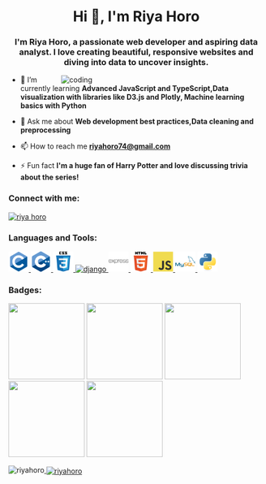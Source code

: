 <h1 align="center">Hi 👋, I'm Riya Horo</h1>
<h3 align="center">I'm Riya Horo, a passionate web developer and aspiring data analyst. I love creating beautiful, responsive websites and diving into data to uncover insights.</h3>

<img align="right" width=400 src="https://www.animaapp.com/blog/wp-content/uploads/2021/07/2a53651a35816f499270d8275fd5318f.gif" alt="coding">

- 🌱 I’m currently learning **Advanced JavaScript and TypeScript,Data visualization with libraries like D3.js and Plotly, Machine learning basics with Python**

- 💬 Ask me about **Web development best practices,Data cleaning and preprocessing**

- 📫 How to reach me **riyahoro74@gmail.com**

- ⚡ Fun fact **I'm a huge fan of Harry Potter and love discussing trivia about the series!**

<h3 align="left">Connect with me:</h3>
<p align="left">
<a href="https://linkedin.com/in/riya horo" target="blank"><img align="center" src="https://raw.githubusercontent.com/rahuldkjain/github-profile-readme-generator/master/src/images/icons/Social/linked-in-alt.svg" alt="riya horo" height="30" width="40" /></a>
</p>

<h3 align="left">Languages and Tools:</h3>
<p align="left"> <a href="https://www.cprogramming.com/" target="_blank" rel="noreferrer"> <img src="https://raw.githubusercontent.com/devicons/devicon/master/icons/c/c-original.svg" alt="c" width="40" height="40"/> </a> <a href="https://www.w3schools.com/cpp/" target="_blank" rel="noreferrer"> <img src="https://raw.githubusercontent.com/devicons/devicon/master/icons/cplusplus/cplusplus-original.svg" alt="cplusplus" width="40" height="40"/> </a> <a href="https://www.w3schools.com/css/" target="_blank" rel="noreferrer"> <img src="https://raw.githubusercontent.com/devicons/devicon/master/icons/css3/css3-original-wordmark.svg" alt="css3" width="40" height="40"/> </a> <a href="https://www.djangoproject.com/" target="_blank" rel="noreferrer"> <img src="https://cdn.worldvectorlogo.com/logos/django.svg" alt="django" width="40" height="40"/> </a> <a href="https://expressjs.com" target="_blank" rel="noreferrer"> <img src="https://raw.githubusercontent.com/devicons/devicon/master/icons/express/express-original-wordmark.svg" alt="express" width="40" height="40"/> </a> <a href="https://www.w3.org/html/" target="_blank" rel="noreferrer"> <img src="https://raw.githubusercontent.com/devicons/devicon/master/icons/html5/html5-original-wordmark.svg" alt="html5" width="40" height="40"/> </a> <a href="https://developer.mozilla.org/en-US/docs/Web/JavaScript" target="_blank" rel="noreferrer"> <img src="https://raw.githubusercontent.com/devicons/devicon/master/icons/javascript/javascript-original.svg" alt="javascript" width="40" height="40"/> </a> <a href="https://www.mysql.com/" target="_blank" rel="noreferrer"> <img src="https://raw.githubusercontent.com/devicons/devicon/master/icons/mysql/mysql-original-wordmark.svg" alt="mysql" width="40" height="40"/> </a> <a href="https://www.python.org" target="_blank" rel="noreferrer"> <img src="https://raw.githubusercontent.com/devicons/devicon/master/icons/python/python-original.svg" alt="python" width="40" height="40"/> </a> </p>

<h3> Badges:<a href="https://www.holopin.io/@riyahoro#badges"> </h3>
<div style="display:inline-block; margin:5">
  <img src="https://assets.holopin.io/hf2024levels/level0-sloth-code-0-0-0-0.webp" height=150 width=150 >
  <img src="https://assets.holopin.io/hf2024levels/level1-sloth-code-0-0-0-0.webp" height=150 width=150 >  
  <img src="https://assets.holopin.io/hf2024levels/level2-sloth-code-0-0-0-0.webp" height=150 width=150>
  <img src="https://assets.holopin.io/hf2024levels/level3-sloth-code-0-0-0-0.webp
" height=150 width=150>
  <img src="https://assets.holopin.io/hf2024levels/level4-sloth-code-0-0-0-0.webp" height=150 width=150>
  
</div>

<p><img align="left" src="https://github-readme-stats.vercel.app/api/top-langs?username=riyahoro&show_icons=true&locale=en&layout=compact" alt="riyahoro" /></p>

<p>&nbsp;<img align="center" src="https://github-readme-stats.vercel.app/api?username=riyahoro&show_icons=true&locale=en" alt="riyahoro" /></p>
